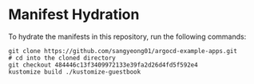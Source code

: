 # Manifest Hydration

To hydrate the manifests in this repository, run the following commands:

```shell
git clone https://github.com/sangyeong01/argocd-example-apps.git
# cd into the cloned directory
git checkout 484446c13f3409972133e39fa2d26d4fd5f592e4
kustomize build ./kustomize-guestbook
```
